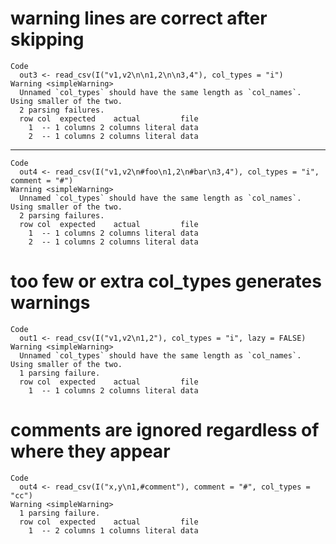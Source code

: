 # warning lines are correct after skipping

    Code
      out3 <- read_csv(I("v1,v2\n\n1,2\n\n3,4"), col_types = "i")
    Warning <simpleWarning>
      Unnamed `col_types` should have the same length as `col_names`. Using smaller of the two.
      2 parsing failures.
      row col  expected    actual         file
        1  -- 1 columns 2 columns literal data
        2  -- 1 columns 2 columns literal data

---

    Code
      out4 <- read_csv(I("v1,v2\n#foo\n1,2\n#bar\n3,4"), col_types = "i", comment = "#")
    Warning <simpleWarning>
      Unnamed `col_types` should have the same length as `col_names`. Using smaller of the two.
      2 parsing failures.
      row col  expected    actual         file
        1  -- 1 columns 2 columns literal data
        2  -- 1 columns 2 columns literal data

# too few or extra col_types generates warnings

    Code
      out1 <- read_csv(I("v1,v2\n1,2"), col_types = "i", lazy = FALSE)
    Warning <simpleWarning>
      Unnamed `col_types` should have the same length as `col_names`. Using smaller of the two.
      1 parsing failure.
      row col  expected    actual         file
        1  -- 1 columns 2 columns literal data

# comments are ignored regardless of where they appear

    Code
      out4 <- read_csv(I("x,y\n1,#comment"), comment = "#", col_types = "cc")
    Warning <simpleWarning>
      1 parsing failure.
      row col  expected    actual         file
        1  -- 2 columns 1 columns literal data

